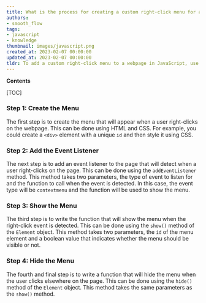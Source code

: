 ```yaml
---
title: What is the process for creating a custom right-click menu for a webpage?
authors:
- smooth_flow
tags:
- javascript
- knowledge
thumbnail: images/javascript.png
created_at: 2023-02-07 00:00:00
updated_at: 2023-02-07 00:00:00
tldr: To add a custom right-click menu to a webpage in JavaScript, use the `contextmenu` event listener.
---
```


**Contents**

[TOC]

### Step 1: Create the Menu

The first step is to create the menu that will appear when a user right-clicks on the webpage. This can be done using HTML and CSS. For example, you could create a `<div>` element with a unique `id` and then style it using CSS.

### Step 2: Add the Event Listener

The next step is to add an event listener to the page that will detect when a user right-clicks on the page. This can be done using the `addEventListener` method. This method takes two parameters, the type of event to listen for and the function to call when the event is detected. In this case, the event type will be `contextmenu` and the function will be used to show the menu.

### Step 3: Show the Menu

The third step is to write the function that will show the menu when the right-click event is detected. This can be done using the `show()` method of the `Element` object. This method takes two parameters, the `id` of the menu element and a boolean value that indicates whether the menu should be visible or not.

### Step 4: Hide the Menu

The fourth and final step is to write a function that will hide the menu when the user clicks elsewhere on the page. This can be done using the `hide()` method of the `Element` object. This method takes the same parameters as the `show()` method.
